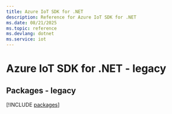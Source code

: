 ```yaml
---
title: Azure IoT SDK for .NET
description: Reference for Azure IoT SDK for .NET
ms.date: 08/21/2025
ms.topic: reference
ms.devlang: dotnet
ms.service: iot
---
```

# Azure IoT SDK for .NET - legacy
## Packages - legacy
[!INCLUDE [packages](iot-index.md)]